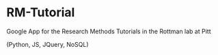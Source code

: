 # RM-Tutorial
Google App for the Research Methods Tutorials in the Rottman lab at Pitt

(Python, JS, JQuery, NoSQL)
